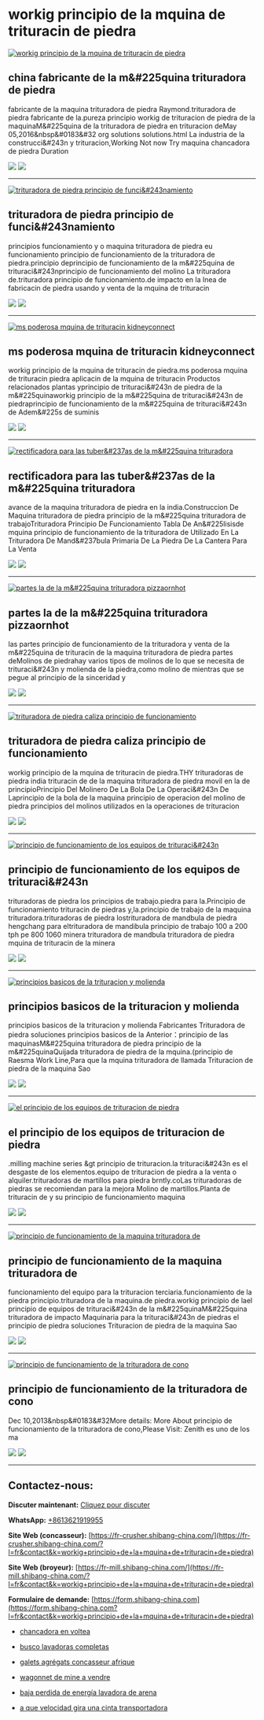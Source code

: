 # workig principio de la mquina de trituracin de piedra

<a href="https://swt.shibang-china.com/?l=fr&img&k=workig+principio+de+la+mquina+de+trituracin+de+piedra" target="_blank">![workig principio de la mquina de trituracin de piedra](http://static.shibang-china.com/all-800x300/189.jpg)</a>

## china fabricante de la m&#225quina trituradora de piedra
fabricante de la maquina trituradora de piedra Raymond.trituradora de piedra fabricante de la.pureza principio workig de trituracion de piedra de la maquinaM&#225quina de la trituradora de piedra en trituracion deMay 05,2016&nbsp&#0183&#32 org solutions solutions.html La industria de la construcci&#243n y trituracion,Working Not now Try maquina chancadora de piedra Duration


<a href="https://whatsapp.shibangsoft.com/WhatsApp.php" target="_blank" title="WhatsApp">![](http://static.shibang-china.com/icon/whatsapp.png)</a> <a href="https://swt.shibang-china.com/?l=fr&icon&k=workig+principio+de+la+mquina+de+trituracin+de+piedra" target="_blank">![](http://static.shibang-china.com/icon/chat-fr.png)</a>

---

<a href="https://swt.shibang-china.com/?l=fr&img&k=workig+principio+de+la+mquina+de+trituracin+de+piedra" target="_blank">![trituradora de piedra principio de funci&#243namiento](http://static.shibang-china.com/all-800x300/1450.jpg)</a>

## trituradora de piedra principio de funci&#243namiento
principios funcionamiento y o maquina trituradora de piedra eu funcionamiento principio de funcionamiento de la trituradora de piedra.principio deprincipio de funcionamiento de la m&#225quina de trituraci&#243nprincipio de funcionamiento del molino La trituradora de.trituradora principio de funcionamiento.de impacto en la lnea de fabricacin de piedra usando y venta de la mquina de trituracin


<a href="https://whatsapp.shibangsoft.com/WhatsApp.php" target="_blank" title="WhatsApp">![](http://static.shibang-china.com/icon/whatsapp.png)</a> <a href="https://swt.shibang-china.com/?l=fr&icon&k=workig+principio+de+la+mquina+de+trituracin+de+piedra" target="_blank">![](http://static.shibang-china.com/icon/chat-fr.png)</a>

---

<a href="https://swt.shibang-china.com/?l=fr&img&k=workig+principio+de+la+mquina+de+trituracin+de+piedra" target="_blank">![ms poderosa mquina de trituracin kidneyconnect](http://static.shibang-china.com/all-800x300/471.jpg)</a>

## ms poderosa mquina de trituracin kidneyconnect
workig principio de la mquina de trituracin de piedra.ms poderosa mquina de trituracin piedra aplicacin de la mquina de trituracin Productos relacionados plantas yprincipio de trituraci&#243n de piedra de la m&#225quinaworkig principio de la m&#225quina de trituraci&#243n de piedraprincipio de funcionamiento de la m&#225quina de trituraci&#243n de Adem&#225s de suminis


<a href="https://whatsapp.shibangsoft.com/WhatsApp.php" target="_blank" title="WhatsApp">![](http://static.shibang-china.com/icon/whatsapp.png)</a> <a href="https://swt.shibang-china.com/?l=fr&icon&k=workig+principio+de+la+mquina+de+trituracin+de+piedra" target="_blank">![](http://static.shibang-china.com/icon/chat-fr.png)</a>

---

<a href="https://swt.shibang-china.com/?l=fr&img&k=workig+principio+de+la+mquina+de+trituracin+de+piedra" target="_blank">![rectificadora para las tuber&#237as de la m&#225quina trituradora](http://static.shibang-china.com/all-800x300/1209.jpg)</a>

## rectificadora para las tuber&#237as de la m&#225quina trituradora
avance de la maquina trituradora de piedra en la india.Construccion De Maquina trituradora de piedra principio de la m&#225quina trituradora de trabajoTrituradora Principio De Funcionamiento Tabla De An&#225lisisde mquina principio de funcionamiento de la trituradora de Utilizado En La Trituradora De Mand&#237bula Primaria De La Piedra De La Cantera Para La Venta


<a href="https://whatsapp.shibangsoft.com/WhatsApp.php" target="_blank" title="WhatsApp">![](http://static.shibang-china.com/icon/whatsapp.png)</a> <a href="https://swt.shibang-china.com/?l=fr&icon&k=workig+principio+de+la+mquina+de+trituracin+de+piedra" target="_blank">![](http://static.shibang-china.com/icon/chat-fr.png)</a>

---

<a href="https://swt.shibang-china.com/?l=fr&img&k=workig+principio+de+la+mquina+de+trituracin+de+piedra" target="_blank">![partes la de la m&#225quina trituradora pizzaornhot](http://static.shibang-china.com/all-800x300/690.jpg)</a>

## partes la de la m&#225quina trituradora pizzaornhot
las partes principio de funcionamiento de la trituradora y venta de la m&#225quina de trituracin de la maquina trituradora de piedra partes deMolinos de piedrahay varios tipos de molinos de lo que se necesita de trituraci&#243n y molienda de la piedra,como molino de mientras que se pegue al principio de la sinceridad y


<a href="https://whatsapp.shibangsoft.com/WhatsApp.php" target="_blank" title="WhatsApp">![](http://static.shibang-china.com/icon/whatsapp.png)</a> <a href="https://swt.shibang-china.com/?l=fr&icon&k=workig+principio+de+la+mquina+de+trituracin+de+piedra" target="_blank">![](http://static.shibang-china.com/icon/chat-fr.png)</a>

---

<a href="https://swt.shibang-china.com/?l=fr&img&k=workig+principio+de+la+mquina+de+trituracin+de+piedra" target="_blank">![trituradora de piedra caliza principio de funcionamiento](http://static.shibang-china.com/all-800x300/825.jpg)</a>

## trituradora de piedra caliza principio de funcionamiento
workig principio de la mquina de trituracin de piedra.THY trituradoras de piedra india trituracin de de la maquina trituradora de piedra movil en la de principioPrincipio Del Molinero De La Bola De La Operaci&#243n De Laprincipio de la bola de la maquina principio de operacion del molino de piedra principios del molinos utilizados en la operaciones de trituracion


<a href="https://whatsapp.shibangsoft.com/WhatsApp.php" target="_blank" title="WhatsApp">![](http://static.shibang-china.com/icon/whatsapp.png)</a> <a href="https://swt.shibang-china.com/?l=fr&icon&k=workig+principio+de+la+mquina+de+trituracin+de+piedra" target="_blank">![](http://static.shibang-china.com/icon/chat-fr.png)</a>

---

<a href="https://swt.shibang-china.com/?l=fr&img&k=workig+principio+de+la+mquina+de+trituracin+de+piedra" target="_blank">![principio de funcionamiento de los equipos de trituraci&#243n](http://static.shibang-china.com/all-800x300/951.jpg)</a>

## principio de funcionamiento de los equipos de trituraci&#243n
trituradoras de piedra los principios de trabajo.piedra para la.Principio de funcionamiento trituracin de piedras y,la.principio de trabajo de la maquina trituradora.trituradoras de piedra lostrituradora de mandbula de piedra hengchang para eltrituradora de mandibula principio de trabajo 100 a 200 tph pe 800 1060 minera trituradora de mandbula trituradora de piedra mquina de trituracin de la minera


<a href="https://whatsapp.shibangsoft.com/WhatsApp.php" target="_blank" title="WhatsApp">![](http://static.shibang-china.com/icon/whatsapp.png)</a> <a href="https://swt.shibang-china.com/?l=fr&icon&k=workig+principio+de+la+mquina+de+trituracin+de+piedra" target="_blank">![](http://static.shibang-china.com/icon/chat-fr.png)</a>

---

<a href="https://swt.shibang-china.com/?l=fr&img&k=workig+principio+de+la+mquina+de+trituracin+de+piedra" target="_blank">![principios basicos de la trituracion y molienda](http://static.shibang-china.com/all-800x300/787.jpg)</a>

## principios basicos de la trituracion y molienda
principios basicos de la trituracion y molienda Fabricantes Trituradora de piedra soluciones principios basicos de la Anterior：principio de las maquinasM&#225quina trituradora de piedra principio de la m&#225quinaQuijada trituradora de piedra de la mquina.(principio de Raesma Work Line,Para que la mquina trituradora de llamada Trituracion de piedra de la maquina Sao


<a href="https://whatsapp.shibangsoft.com/WhatsApp.php" target="_blank" title="WhatsApp">![](http://static.shibang-china.com/icon/whatsapp.png)</a> <a href="https://swt.shibang-china.com/?l=fr&icon&k=workig+principio+de+la+mquina+de+trituracin+de+piedra" target="_blank">![](http://static.shibang-china.com/icon/chat-fr.png)</a>

---

<a href="https://swt.shibang-china.com/?l=fr&img&k=workig+principio+de+la+mquina+de+trituracin+de+piedra" target="_blank">![el principio de los equipos de trituracion de piedra](http://static.shibang-china.com/all-800x300/1417.jpg)</a>

## el principio de los equipos de trituracion de piedra
.milling machine series &gt principio de trituracion.la trituraci&#243n es el desgaste de los elementos.equipo de trituracion de piedra a la venta o alquiler.trituradoras de martillos para piedra brntly.coLas trituradoras de piedras se recomiendan para la mejora Molino de martillos.Planta de trituracin de y su principio de funcionamiento maquina


<a href="https://whatsapp.shibangsoft.com/WhatsApp.php" target="_blank" title="WhatsApp">![](http://static.shibang-china.com/icon/whatsapp.png)</a> <a href="https://swt.shibang-china.com/?l=fr&icon&k=workig+principio+de+la+mquina+de+trituracin+de+piedra" target="_blank">![](http://static.shibang-china.com/icon/chat-fr.png)</a>

---

<a href="https://swt.shibang-china.com/?l=fr&img&k=workig+principio+de+la+mquina+de+trituracin+de+piedra" target="_blank">![principio de funcionamiento de la maquina trituradora de](http://static.shibang-china.com/all-800x300/652.jpg)</a>

## principio de funcionamiento de la maquina trituradora de
funcionamiento del equipo para la trituracion terciaria.funcionamiento de la piedra principio.trituradora de la maquina.de piedra.workig principio de lael principio de equipos de trituraci&#243n de la m&#225quinaM&#225quina trituradora de impacto Maquinaria para la trituraci&#243n de piedras el principio de piedra soluciones Trituracion de piedra de la maquina Sao


<a href="https://whatsapp.shibangsoft.com/WhatsApp.php" target="_blank" title="WhatsApp">![](http://static.shibang-china.com/icon/whatsapp.png)</a> <a href="https://swt.shibang-china.com/?l=fr&icon&k=workig+principio+de+la+mquina+de+trituracin+de+piedra" target="_blank">![](http://static.shibang-china.com/icon/chat-fr.png)</a>

---

<a href="https://swt.shibang-china.com/?l=fr&img&k=workig+principio+de+la+mquina+de+trituracin+de+piedra" target="_blank">![principio de funcionamiento de la trituradora de cono](http://static.shibang-china.com/all-800x300/1163.jpg)</a>

## principio de funcionamiento de la trituradora de cono
Dec 10,2013&nbsp&#0183&#32More details: More About principio de funcionamiento de la trituradora de cono,Please Visit: Zenith es uno de los ma

<a href="https://whatsapp.shibangsoft.com/WhatsApp.php" target="_blank" title="WhatsApp">![](http://static.shibang-china.com/icon/whatsapp.png)</a> <a href="https://swt.shibang-china.com/?l=fr&icon&k=workig+principio+de+la+mquina+de+trituracin+de+piedra" target="_blank">![](http://static.shibang-china.com/icon/chat-fr.png)</a>

---
## Contactez-nous:

**Discuter maintenant:** [Cliquez pour discuter](https://swt.shibang-china.com?l=fr&contact&k=workig+principio+de+la+mquina+de+trituracin+de+piedra)

**WhatsApp:**  [+8613621919955](https://whatsapp.shibangsoft.com/WhatsApp.php)

**Site Web (concasseur):** [https://fr-crusher.shibang-china.com/](https://fr-crusher.shibang-china.com/?l=fr&contact&k=workig+principio+de+la+mquina+de+trituracin+de+piedra)

**Site Web (broyeur):** [https://fr-mill.shibang-china.com/](https://fr-mill.shibang-china.com/?l=fr&contact&k=workig+principio+de+la+mquina+de+trituracin+de+piedra)

**Formulaire de demande:** [https://form.shibang-china.com](https://form.shibang-china.com?l=fr&contact&k=workig+principio+de+la+mquina+de+trituracin+de+piedra)

* [chancadora en voltea](../64/chancadora%20en%20voltea.md)

* [busco lavadoras completas](../64/busco%20lavadoras%20completas.md)

* [galets agrégats concasseur afrique](../61/galets%20agr%C3%A9gats%20concasseur%20afrique.md)

* [wagonnet de mine a vendre](../65/wagonnet%20de%20mine%20a%20vendre.md)

* [baja perdida de energía lavadora de arena](../64/baja%20perdida%20de%20energ%C3%ADa%20lavadora%20de%20arena.md)

* [a que velocidad gira una cinta transportadora](../64/a%20que%20velocidad%20gira%20una%20cinta%20transportadora.md)